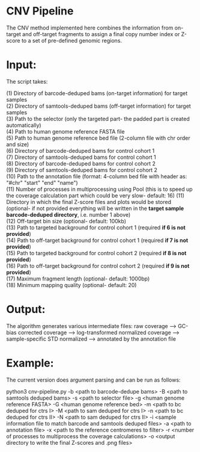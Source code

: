 # CNV Pipeline

The CNV method implemented here combines the information from on-target and off-target fragments to assign a final copy number index or Z-score to a set of pre-defined genomic regions.


# Input: 

The script takes:

(1) Directory of barcode-deduped bams (on-target information) for target samples<br /> 
(2) Directory of samtools-deduped bams (off-target information) for target samples <br /> 
(3) Path to the selector (only the targeted part- the padded part is created automatically)<br /> 
(4) Path to human genome reference FASTA file <br /> 
(5) Path to human genome reference bed file (2-column file with chr order and size)<br /> 
(6) Directory of barcode-deduped bams for control cohort 1<br /> 
(7) Directory of samtools-deduped bams for control cohort 1<br /> 
(8) Directory of barcode-deduped bams for control cohort 2<br /> 
(9) Directory of samtools-deduped bams for control cohort 2<br />
(10) Path to the annotation file (format: 4-column bed file with header as: "#chr"    "start"   "end"     "name")<br />
(11) Number of processes in multiprocessing using Pool (this is to speed up the coverage calculation part which could be very slow- default: 16)
(11) Directory in which the final Z-score files and plots would be stored (optional- if not provided everything will be written in the **target sample barcode-deduped directory**, i.e. number 1 above)<br />
(12) Off-target bin size (optional- default: 100kb)<br /> 
(13) Path to targeted background for control cohort 1 (required **if 6 is not provided**)<br /> 
(14) Path to off-target background for control cohort 1 (required **if 7 is not provided**)<br /> 
(15) Path to targeted background for control cohort 2 (required **if 8 is not provided**)<br /> 
(16) Path to off-target background for control cohort 2 (required **if 9 is not provided**)<br /> 
(17) Maximum fragment length (optional- default: 1000bp)<br /> 
(18) Minimum mapping quality (optional- default: 20)<br /> 

# Output:

The algorithm generates various intermediate files: raw coverage --> GC-bias corrected coverage --> log-transformed normalized coverage --> sample-specific STD normalized --> annotated by the annotation file  

# Example:

The current version does argument parsing and can be run as follows:

python3 cnv-pipeline.py -b \<path to barcode-dedupe bams\> -B \<path to samtools deduped bams\> -s \<path to selector file\> -g \<human genome reference FASTA\> -G \<human genome reference bed\> -m \<path to bc deduped for ctrs I\> -M \<path to sam deduped for ctrs I\> -n \<path to bc deduped for ctrs II\> -N \<path to sam deduped for ctrs II\> -i  \<sample information file to match barcode and samtools deduped files\> -a \<path to annotation file\> -x \<path to the reference centromeres to filter\> -r \<number of processes to multiprocess the coverage calculations\> -o \<output directory to write the final Z-scores and .png files\> 
